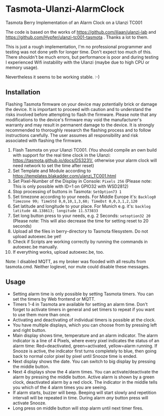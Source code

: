 # Tasmota-Ulanzi-AlarmClock
Tasmota Berry Implementation of an Alarm Clock on a Ulanzi TC001

The code is based on the works of https://github.com/iliaan/ulanzi-lab and https://github.com/Hypfer/ulanzi-tc001-tasmota . Thanks a lot to them.

This is just a rough implementation, I'm no professional programmer and testing was not done yeth for longer time. Don't expect too much of this. There shouldn't be much errors, but performance is poor and during testing I experienced Wifi instability with the Ulanzi (maybe due to high CPU or memory usage).

Nevertheless it seems to be working stable. :-)

## Installation
Flashing Tasmota firmware on your device may potentially brick or damage the device. It is important to proceed with caution and to understand the risks involved before attempting to flash the firmware. Please note that any modifications to the device's firmware may void the manufacturer's warranty and may result in permanent damage to the device. It is strongly recommended to thoroughly research the flashing process and to follow instructions carefully. The user assumes all responsibility and risk associated with flashing the firmware.


1. Flash Tasmota on your Ulanzi TC001. (You should compile an own build with support for the real time clock in the Ulanzi: https://tasmota.github.io/docs/DS3231/, otherwise your alarm clock will need network to set the time after reset)
2. Set Template and Module according to https://templates.blakadder.com/ulanzi_TC001.html
4. Set Pixel-Number of the Display in Console: `Pixels 256` (Please note: This is only possible with ID=1 on GPIO32 with WSD2812)
5. Stop processing of buttons in Tasmota: `SetOption73 1`
6. Set timezone according to your needs. For Middle Europe it's: `Backlog0 Timezone 99; TimeStd 0,0,10,1,3,60; TimeDst 0,0,3,1,2,120`
7. Set latitude and longitude to your place. For Munich e.g. it's: `backlog latitude 48.138613; longitude 11.573833`
8. Set long button press to your needs, e.g. 2 Seconds: `setoption32 20` (Please note: This will also decrease the time for setting reset to 20 seconds)
9. Upload all the files in berry-directory to Tasmota filesystem. Do not upload autoexec.be yet!
10. Check if Scripts are working correctly by running the commands in autoexec.be manually.
11. If everything works, upload autoexec.be, too.

Note: I disabled MQTT, as my broker was flooded with all results from tasmota.cmd. Neither loglevel, nor mute could disable these messages.

## Usage
- Setting alarm time is only possible by setting Tasmota timers. You can set the timers by Web frontend or MQTT.
- Timers 1-4 in Tasmota are available for setting an alarm time. Don't forget to activate timers in general and set timers to repeat if you want to use them more than once.
- Activating and deactivating of individual timers is possible at the clock.
- You have multiple displays, which you can choose from by pressing left and right button.
- Main display shows time, temperature and an alarm indicator. The alarm indicator is a line of 4 Pixels, where every pixel indicates the status of an alarm time: Red=deactivated, green=activated, yellow=alarm running. If Snooze is active, the indicator first turns completely to blue, then going back to normal color pixel by pixel until Snooze time is ended.
- Next display shows the date. You can switch to big display by pressing the middle button.
- Next 4 displays show the 4 alarm times. You can activate/deactivate the alarm by pressing the middle button. Active alarm is shown by a green clock, deactivated alarm by a red clock. The indicator in the middle tells you which of the 4 alarm times you are seeing.
- If alarm starts, buzzer will beep. Beeping will start slowly and repetition intervall will be repeated in time. During alarm *any* button press will activate Snooze.
- Long press on middle button will stop alarm until next timer fires.






